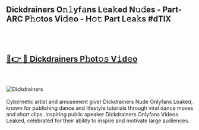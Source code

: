 <h2>Dickdrainers O𝚗𝚕yf𝚊ns L𝚎a𝚔ed N𝚞𝚍es - Part-ARC P𝚑𝚘tos Vi𝚍𝚎o - H𝚘𝚝 Part L𝚎a𝚔s #dTIX</h2>
<br>
<br>
<h2><a href="https://sinosizo.online/live/video.php?q=dickdrainers">🔗👉 🔴 Dickdrainers P𝚑ot𝚘𝚜 V𝚒d𝚎o</a></h2>
<br>
<br>
<a href="https://sinosizo.online/live/video.php?q=dickdrainers" rel="nofollow" data-target="animated-image.originalLink"><img src="https://i.imgur.com/0qMVB7G.gif" alt="Dickdrainers" style="max-width: 100%; display: inline-block;" data-target="animated-image.originalImage"></a>
</div>
<br>
<br>
Cybernetic artist and amusement giver Dickdrainers Nude Onlyfans Leaked, known for publishing dance and lifestyle tutorials through viral dance moves and short clips. Inspiring public speaker Dickdrainers Onlyfans Videos Leaked, celebrated for their ability to inspire and motivate large audiences.  
<br>